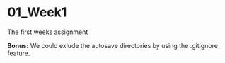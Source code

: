# 01_Week1
The first weeks assignment

**Bonus:** We could exlude the autosave directories by using the .gitignore feature. 
